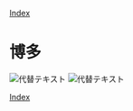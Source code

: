 [Index](../index.md)

# 博多

![代替テキスト](./PXL_20230102_093815414.jpg)
![代替テキスト](./PXL_20230101_023835976.jpg)

[Index](../index.md)